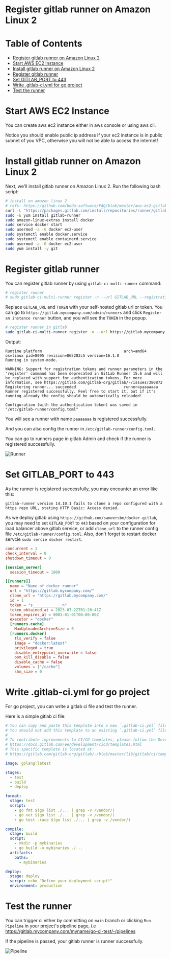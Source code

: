 # Register gitlab runner on Amazon Linux 2

# Table of Contents

<!--ts-->

- [Register gitlab runner on Amazon Linux 2](#register-gitlab-runner-on-amazon-linux-2)
- [Start AWS EC2 Instance](#start-aws-ec2-instance)
- [Install gitlab runner on Amazon Linux 2](#install-gitlab-runner-on-amazon-linux-2)
- [Register gitlab runner](#register-gitlab-runner)
- [Set GITLAB_PORT to 443](#set-gitlab_port-to-443)
- [Write .gitlab-ci.yml for go project](#write-gitlab-ciyml-for-go-project)
- [Test the runner](#test-the-runner)

<!--te-->

# Start AWS EC2 Instance

You can create aws ec2 instance either in aws console or using aws cli.

Notice you should enable public ip address if your ec2 instance is in public subnet of you VPC, otherwise you will not be able to access the internet!

# Install gitlab runner on Amazon Linux 2

Next, we'll install gitlab runner on Amazon Linux 2. Run the following bash script:

```bash
# install on amazon linux 2
# refs: https://github.com/beda-software/FAQ/blob/master/aws-ec2-gitlab-runner.md
curl -L "https://packages.gitlab.com/install/repositories/runner/gitlab-runner/script.rpm.sh" | sudo bash
sudo -E yum install gitlab-runner
sudo amazon-linux-extras install docker
sudo service docker start
sudo usermod -a -G docker ec2-user
sudo systemctl enable docker.service
sudo systemctl enable containerd.service
sudo usermod -a -G docker ec2-user
sudo yum install -y git
```

# Register gitlab runner

You can register gitlab runner by using `gitlab-ci-multi-runner` command:

```bash
# register runner
# sudo gitlab-ci-multi-runner register -n --url GITLAB_URL --registration-token "TOKEN"   --executor docker   --description "Name of docker runner"   --docker-image "docker:latest" --docker-privileged
```

Replace `GITLAB_URL` and `TOKEN` with your self-hosted gitlab url or token. You can go to `https://gitlab.mycompany.com/admin/runners` and click `Register an instance runner` button, and you will see the `TOKEN` in the popup.

```bash
# register runner in gitlab
sudo gitlab-ci-multi-runner register -n --url https://gitlab.mycompany.com/ --registration-token "A____TOKEN_____A"   --executor docker   --description "Name of docker runner"   --docker-image "docker:latest" --docker-privileged
```

Output:

```
Runtime platform                                    arch=amd64 os=linux pid=8095 revision=865283c5 version=16.1.0
Running in system-mode.

WARNING: Support for registration tokens and runner parameters in the 'register' command has been deprecated in GitLab Runner 15.6 and will be replaced with support for authentication tokens. For more information, see https://gitlab.com/gitlab-org/gitlab/-/issues/380872
Registering runner... succeeded                     runner=paaaaaaa
Runner registered successfully. Feel free to start it, but if it's running already the config should be automatically reloaded!

Configuration (with the authentication token) was saved in "/etc/gitlab-runner/config.toml"
```

You will see a runner with name `paaaaaaa` is registered successfully.

And you can also config the runner in `/etc/gitlab-runner/config.toml`.

You can go to runners page in gitlab Admin and check if the runner is registered successfully.

![Runner](https://github.com/lichuan6/lichuan6.github.io/assets/74223747/c4df4b54-ae28-40e2-be29-66a29b2206f1)

# Set GITLAB_PORT to 443

As the runner is registered successfully, you may encounter an error like this:

```
gitlab-runner version 14.10.1 fails to clone a repo configured with a https repo URL, stating HTTP Basic: Access denied.
```

As we deploy gitlab using `https://github.com/sameersbn/docker-gitlab`, you may need to set `GITLAB_PORT` to `443` based on your configuration for load balancer above gitlab service, or add `clone_url` to the runner config file `/etc/gitlab-runner/config.toml`. Also, don't forget to restart docker servcie `sudo sercie docker restart`.

```toml
concurrent = 1
check_interval = 0
shutdown_timeout = 0

[session_server]
  session_timeout = 1800

[[runners]]
  name = "Name of docker runner"
  url = "https://gitlab.mycompany.com/"
  clone_url = "https://gitlab.mycompany.com/"
  id = 1
  token = "s_____________n"
  token_obtained_at = 2023-07-22T01:20:41Z
  token_expires_at = 0001-01-01T00:00:00Z
  executor = "docker"
  [runners.cache]
    MaxUploadedArchiveSize = 0
  [runners.docker]
    tls_verify = false
    image = "docker:latest"
    privileged = true
    disable_entrypoint_overwrite = false
    oom_kill_disable = false
    disable_cache = false
    volumes = ["/cache"]
    shm_size = 0
```

# Write .gitlab-ci.yml for go project

For go project, you can write a gitlab ci file and test the runner.

Here is a simple gitlab ci file:

```yaml
# You can copy and paste this template into a new `.gitlab-ci.yml` file.
# You should not add this template to an existing `.gitlab-ci.yml` file by using the `include:` keyword.
#
# To contribute improvements to CI/CD templates, please follow the Development guide at:
# https://docs.gitlab.com/ee/development/cicd/templates.html
# This specific template is located at:
# https://gitlab.com/gitlab-org/gitlab/-/blob/master/lib/gitlab/ci/templates/Go.gitlab-ci.yml

image: golang:latest

stages:
  - test
  - build
  - deploy

format:
  stage: test
  script:
    - go fmt $(go list ./... | grep -v /vendor/)
    - go vet $(go list ./... | grep -v /vendor/)
    - go test -race $(go list ./... | grep -v /vendor/)

compile:
  stage: build
  script:
    - mkdir -p mybinaries
    - go build -o mybinaries ./...
  artifacts:
    paths:
      - mybinaries

deploy:
  stage: deploy
  script: echo "Define your deployment script!"
  environment: production
```

# Test the runner

You can trigger ci either by committing on `main` branch or clicking `Run Pipeline` in your project's pipeline page, i.e https://gitlab.mycompany.com/myname/go-ci-test/-/pipelines

If the pipeline is passed, your gitlab runner is runner successfully.

![Pipeline](https://github.com/lichuan6/lichuan6.github.io/assets/74223747/aaf5c27f-7451-4061-a0f6-181250f4abb0)
